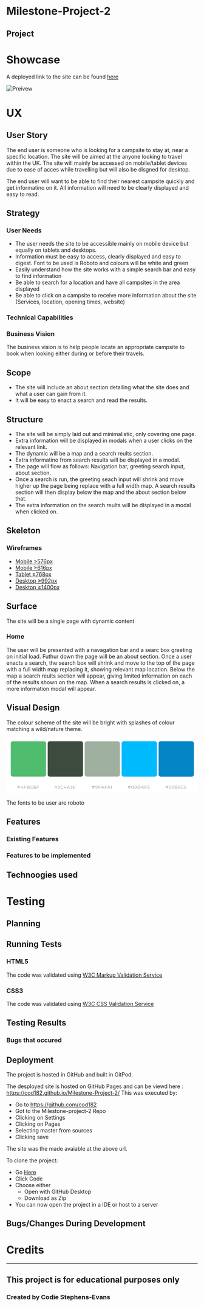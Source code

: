 # Milestone-Project-2

## 

## Project



# Showcase

A deployed link to the site can be found [here](https://cod182.github.io/Milestone-Project-2/)

![Preivew]()


# UX

## User Story

The end user is someone who is looking for a campsite to stay at, near a specific location. The site will be aimed at the anyone looking to travel within the UK. The site will mainly be accessed on mobile/tablet devices due to ease of acces while travelling but will also be disgned for desktop.

The end user will want to be able to find their nearest campsite quickly and get informatino on it. All information will need to be clearly displayed and easy to read. 

## Strategy

### User Needs
- The user needs the site to be accessible mainly on mobile device but equally on tablets and desktops.
- Information must be easy to access, clearly displayed and easy to digest. Font to be used is Roboto and colours will be white and green
- Easily understand how the site works with a simple search bar and easy to find information
- Be able to search for a location and have all campsites in the area displayed
- Be able to click on a campsite to receive more information about the site (Services, location, opening times, website)

### Technical Capabilities



### Business Vision

The business vision is to help people locate an appropriate campsite to book when looking either during or before their travels.


## Scope

- The site will include an about section detailing what the site does and what a user can gain from it.
- It will be easy to enact a search and read the results.


## Structure

- The site will be simply laid out and minimalistic, only covering one page.
- Extra information will be displayed in modals when a user clicks on the relevant link.
- The dynamic will be a map and a search reults section.
- Extra informatino from search results will be displayed in a modal.
- The page will flow as follows: Navigation bar, greeting search input, about section.
- Once a search is run, the greeting seach input will shrink and move higher up the page being replace with a full width map. A search results section will then display below the map and the about section below that.
- The extra information on the search reults will be displayed in a modal when clicked on.

## Skeleton

### Wireframes

- [Mobile >576px](assets/images/wireframes/_576px.png)
- [Mobile ≥616px](assets/images/wireframes/≥616.png)
- [Tablet ≥768px](assets/images/wireframes/≥616.png)
- [Desktop ≥992px](assets/images/wireframes/≥992px.png)
- [Desktop ≥1400px](assets/images/wireframes/≥1440px.png)


## Surface

The site will be a single page with dynamic content

### Home

The user will be presented with a navagation bar and a searc box greeting on initial load. Futhur down the page will be an about section.
Once a user enacts a search, the search box will shrink and move to the top of the page with a full width map replacing it, showing relevant map location.
Below the map a search reults section will appear, giving limited information on each of the results shown on the map.
When a search results is clicked on, a more information modal will appear.


## Visual Design
	
The colour scheme of the site will be bright with splashes of colour matching a wild/nature theme.

![Preivew](assets/images/wireframes/color-scheme.png)

The fonts to be user are roboto

## Features

### Existing Features



### Features to be implemented



## Technoogies used


# Testing

## Planning


## Running Tests


### HTML5 
The code was validated using [W3C Markup Validation Service](https://validator.w3.org/#validate_by_input)

### CSS3 
The code was validated using [W3C CSS Validation Service](https://jigsaw.w3.org/css-validator/#validate_by_input)


## Testing Results

### Bugs that occured

## Deployment

The project is hosted in GitHub and built in GitPod.

The desployed site is hosted on GitHub Pages and can be viewd here : https://cod182.github.io/Milestone-Project-2/
This was executed by:
- Go to https://github.com/cod182
- Got to the Milestone-project-2 Repo
- Clicking on Settings
- Clicking on Pages
- Selecting master from sources
- Clicking save

The site was the made avaiable at the above url.

 To clone the project:

- Go [Here](https://github.com/cod182/Milestone-Project-2)
- Click Code
- Choose either
    - Open with GitHub Desktop
    - Download as Zip
- You can now open the project in a IDE or host to a server


## Bugs/Changes During Development

# Credits


---
## This project is for educational purposes only

### Created by Codie Stephens-Evans